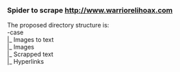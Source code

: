 ### Spider to scrape http://www.warriorelihoax.com
The proposed directory structure is: <br />
-case <br />
|_ Images to text <br />
|_ Images <br />
|_ Scrapped text  <br />
|_ Hyperlinks <br />

